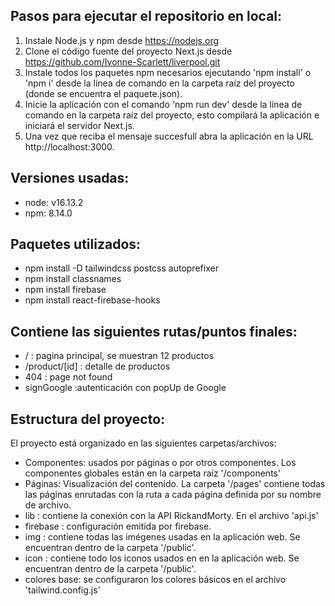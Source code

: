 ## Pasos para ejecutar el repositorio en local:
1. Instale Node.js y npm desde https://nodejs.org 
2. Clone el código fuente del proyecto Next.js desde https://github.com/Ivonne-Scarlett/liverpool.git
3. Instale todos los paquetes npm necesarios ejecutando 'npm install' o 'npm i' desde la línea de comando en la carpeta raíz del proyecto (donde se encuentra el paquete.json).
4. Inicie la aplicación con el comando 'npm run dev' desde la línea de comando en la carpeta raíz del proyecto, esto compilará la aplicación e iniciará el servidor Next.js.
5. Una vez que reciba el mensaje succesfull abra la aplicación en la URL http://localhost:3000.


## Versiones usadas:
- node: v16.13.2
- npm: 8.14.0


## Paquetes utilizados:
- npm install -D tailwindcss postcss autoprefixer
- npm install classnames
- npm install firebase
- npm install react-firebase-hooks


## Contiene las siguientes rutas/puntos finales:
- / : pagina principal, se muestran 12 productos
- /product/[id] : detalle de productos
- 404 : page not found
- signGoogle :autenticación con popUp de Google


## Estructura del proyecto:
El proyecto está organizado en las siguientes carpetas/archivos:
- Componentes: usados ​​por páginas o por otros componentes. Los componentes globales están en la carpeta raíz '/components' 
- Páginas: Visualización del contenido. La carpeta '/pages' contiene todas las páginas enrutadas con la ruta a cada página definida por su nombre de archivo.
- lib : contiene la conexión con la API RickandMorty. En el archivo 'api.js'
- firebase : configuración emitida por firebase. 
- img : contiene todas las imégenes usadas en la aplicación web. Se encuentran dentro de la carpeta '/public'.
- icon : contiene todo los iconos usados en en la aplicación web. Se encuentran dentro de la carpeta '/public'.
- colores base: se configuraron los colores básicos en el archivo 'tailwind.config.js' 

